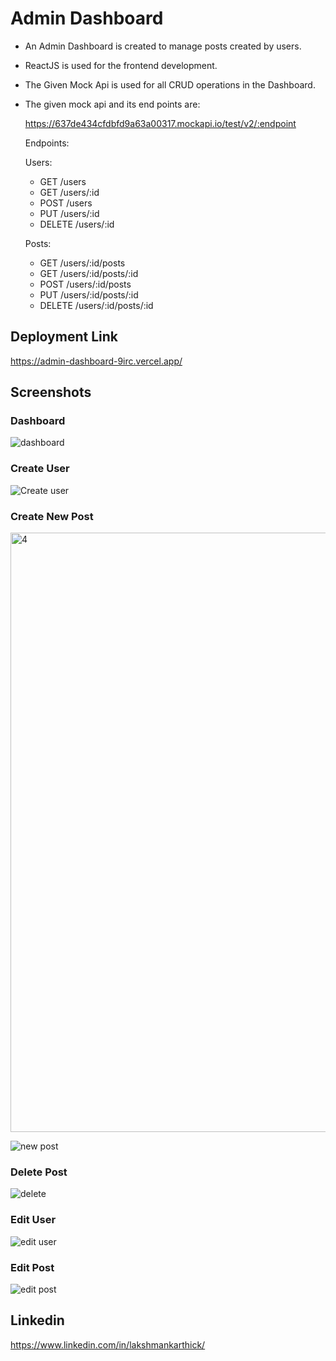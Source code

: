 
# Admin Dashboard

- An Admin Dashboard is created to manage posts created by users.
- ReactJS is used for the frontend development.
- The Given Mock Api is used for all CRUD operations in the Dashboard.
- The given mock api and its end points are:
    
	https://637de434cfdbfd9a63a00317.mockapi.io/test/v2/:endpoint

	Endpoints:

	Users:
    - GET /users
    - GET /users/:id
    - POST /users
    - PUT /users/:id
    - DELETE /users/:id

    Posts:
    - GET /users/:id/posts
    - GET /users/:id/posts/:id
    - POST /users/:id/posts
    - PUT /users/:id/posts/:id
    - DELETE /users/:id/posts/:id
    
 ## Deployment Link

https://admin-dashboard-9irc.vercel.app/

    
 ## Screenshots
 
 ### Dashboard
 
 ![dashboard](https://user-images.githubusercontent.com/81451604/221853632-acb3ebab-905f-4310-811f-4571f10a7a8e.jpg)
 
 ### Create User
 
 ![Create user](https://user-images.githubusercontent.com/81451604/221853945-a71d615b-359c-4309-8302-c7f9abfe21c6.jpg)

### Create New Post

<img width="959" alt="4" src="https://user-images.githubusercontent.com/81451604/226358901-384ea941-43ba-4df2-9ee0-e5729ddffda8.png">


![new post](https://user-images.githubusercontent.com/81451604/221853890-dfb34eab-f420-4ad8-9314-2224c5ccf170.jpg)

### Delete Post

![delete](https://user-images.githubusercontent.com/81451604/221854067-c5779fd2-69d2-4524-80cd-8d5b08a7e075.jpg)

### Edit User

![edit user](https://user-images.githubusercontent.com/81451604/221854117-356a1350-37d8-4466-be9e-7d38b0b6fa26.jpg)

### Edit Post

![edit post](https://user-images.githubusercontent.com/81451604/221854196-f573af51-fa31-4ef4-874f-fd3033f95039.jpg)


## Linkedin

https://www.linkedin.com/in/lakshmankarthick/









 




